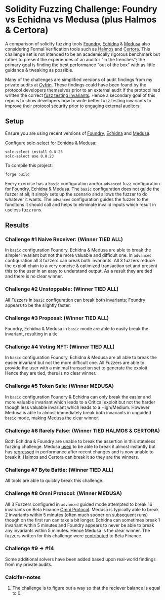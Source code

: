 # Solidity Fuzzing Challenge: Foundry vs Echidna vs Medusa (plus Halmos & Certora) #

A comparison of solidity fuzzing tools [Foundry](https://book.getfoundry.sh/), [Echidna](https://secure-contracts.com/program-analysis/echidna/index.html) & [Medusa](https://github.com/crytic/medusa) also considering Formal Verification tools such as [Halmos](https://github.com/a16z/halmos) and [Certora](https://docs.certora.com/en/latest/docs/user-guide/tutorials.html). This challenge set is not intended to be an academically rigorous benchmark but rather to present the experiences of an auditor "in the trenches"; the primary goal is finding the best performance "out of the box" with as little guidance & tweaking as possible.

Many of the challenges are simplified versions of audit findings from my private audits at [Cyfrin](https://www.cyfrin.io). These findings could have been found by the protocol developers themselves prior to an external audit if the protocol had written the correct [fuzz testing invariants](https://dacian.me/find-highs-before-external-auditors-using-invariant-fuzz-testing). Hence a secondary goal of this repo is to show developers how to write better fuzz testing invariants to improve their protocol security prior to engaging external auditors.

## Setup ##

Ensure you are using recent versions of [Foundry](https://github.com/foundry-rs/foundry), [Echidna](https://github.com/crytic/echidna) and [Medusa](https://github.com/crytic/medusa).

Configure [solc-select](https://github.com/crytic/solc-select) for Echidna & Medusa:

`solc-select install 0.8.23`\
`solc-select use 0.8.23`

To compile this project:

`forge build`

Every exercise has a `basic` configuration and/or `advanced` fuzz configuration for Foundry, Echidna & Medusa. The `basic` configuration does not guide the fuzzer at all; it simply sets up the scenario and allows the fuzzer to do whatever it wants. The `advanced` configuration guides the fuzzer to the functions it should call and helps to eliminate invalid inputs which result in useless fuzz runs.

## Results ##

### Challenge #1 Naive Receiver: (Winner TIED ALL) ###

In `basic` configuration Foundry, Echidna & Medusa are able to break the simpler invariant but not the more valuable and difficult one. In `advanced` configuration all 3 fuzzers can break both invariants. All 3 fuzzers reduce the exploit chain to a very concise & optimized transaction set and present this to the user in an easy to understand output. As a result they are tied and there is no clear winner.

### Challenge #2 Unstoppable: (Winner TIED ALL) ###

All Fuzzers in `basic` configuration can break both invariants; Foundry appears to be the slightly faster.

### Challenge #3 Proposal: (Winner TIED ALL) ###

Foundry, Echidna & Medusa in `basic` mode are able to easily break the invariant, resulting in a tie.

### Challenge #4 Voting NFT: (Winner TIED ALL) ###

In `basic` configuration Foundry, Echidna & Medusa are all able to break the easier invariant but not the more difficult one. All Fuzzers are able to provide the user with a minimal transaction set to generate the exploit. Hence they are tied, there is no clear winner.

### Challenge #5 Token Sale: (Winner MEDUSA) ###

In `basic` configuration Foundry & Echidna can only break the easier and more valuable invariant which leads to a Critical exploit but not the harder though less valuable invariant which leads to a High/Medium. However Medusa is able to almost immediately break both invariants in unguided `basic` mode, making Medusa the clear winner.

### Challenge #6 Rarely False: (Winner TIED HALMOS & CERTORA) ###

Both Echidna & Foundry are unable to break the assertion in this stateless fuzzing challenge. Medusa [used](https://twitter.com/DevDacian/status/1732199452344221913) to be able to break it almost instantly but has [regressed](https://github.com/crytic/medusa/issues/305) in performance after recent changes and is now unable to break it. Halmos and Certora can break it so they are the winners.

### Challenge #7 Byte Battle: (Winner TIED ALL)

All tools are able to quickly break this challenge.

### Challenge #8 Omni Protocol: (Winner MEDUSA)

All 3 Fuzzers configured in `advanced` guided mode attempted to break 16 invariants on Beta Finance [Omni Protocol](https://github.com/beta-finance/Omni-Protocol). Medusa is typically able to break 2 invariants within 5 minutes (often much sooner on subsequent runs) though on the first run can take a bit longer. Echidna can sometimes break 1 invariant within 5 minutes and Foundry appears to never be able to break any invariants within 5 minutes. Hence Medusa is the clear winner. The fuzzers written for this challenge were [contributed](https://github.com/beta-finance/Omni-Protocol/pull/2) to Beta Finance.

### Challenge #9 -> #14

Some additional solvers have been added based upon real-world findings from my private audits.


### Calcifer-notes

1. The challenge is to figure out a way so that the reciever balance is equal to 0. 